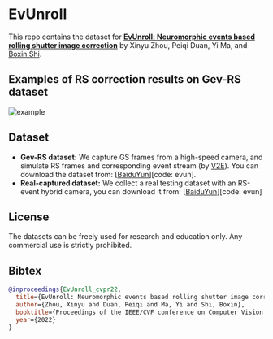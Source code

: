 # EvUnroll

This repo contains the dataset for [**EvUnroll: Neuromorphic events based rolling shutter image correction**](https://ci.idm.pku.edu.cn/Zhou_CVPR22a.pdf)  by Xinyu Zhou, Peiqi Duan, Yi Ma, and [Boxin Shi](https://ci.idm.pku.edu.cn/People.htm).

## Examples of RS correction results on Gev-RS dataset 
![example](/figure/RSexample.gif)

## Dataset
+ **Gev-RS dataset:**  We capture GS frames from a high-speed camera, and simulate RS frames and corresponding event stream (by [V2E](https://github.com/SensorsINI/v2e)). You can download the dataset from: [[BaiduYun](https://pan.baidu.com/s/1pPOZvUPvbRshckVUbxGcJQ)][code: evun]. 
+ **Real-captured dataset:**  We collect a real testing dataset with an RS-event hybrid camera, you can download it from: [[BaiduYun](https://pan.baidu.com/s/1DojaY-iwRPiIeHQT98YEUA)][code: evun]

## License
The datasets can be freely used for research and education only. Any commercial use is strictly prohibited.

## Bibtex

```bibtex
@inproceedings{EvUnroll_cvpr22,
  title={EvUnroll: Neuromorphic events based rolling shutter image correction},
  author={Zhou, Xinyu and Duan, Peiqi and Ma, Yi and Shi, Boxin},
  booktitle={Proceedings of the IEEE/CVF conference on Computer Vision and Pattern Recognition (CVPR)},
  year={2022}
}

```